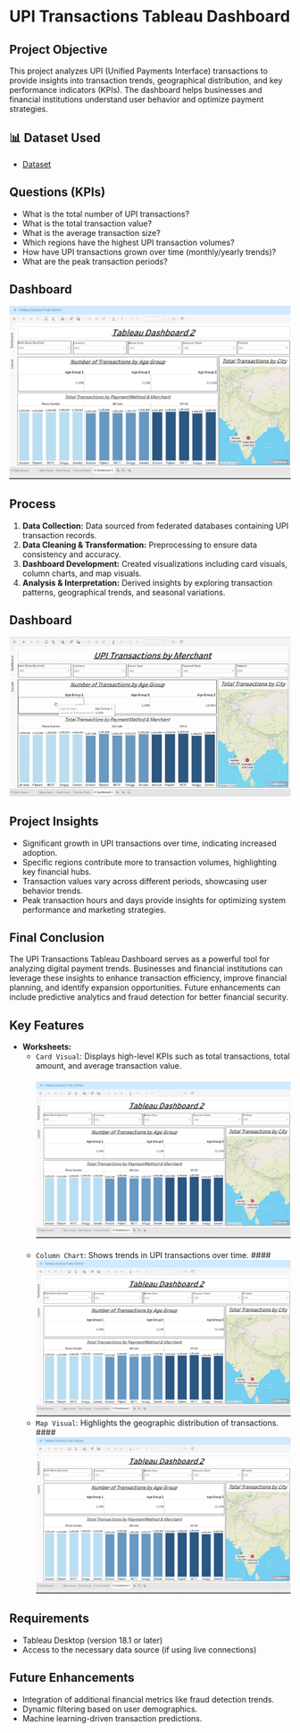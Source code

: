 # UPI Transactions Tableau Dashboard

## Project Objective
This project analyzes UPI (Unified Payments Interface) transactions to provide insights into transaction trends, geographical distribution, and key performance indicators (KPIs). The dashboard helps businesses and financial institutions understand user behavior and optimize payment strategies.

## 📊 Dataset Used
- <a href="https://github.com/Abhishek2999/Data-Analysis-Tableau-Dashboard/blob/main/UPI%2BTransactions%20Tableau-Dashboard/UPI%2BTransactions.xlsx">Dataset</a>

## Questions (KPIs)
- What is the total number of UPI transactions?
- What is the total transaction value?
- What is the average transaction size?
- Which regions have the highest UPI transaction volumes?
- How have UPI transactions grown over time (monthly/yearly trends)?
- What are the peak transaction periods?

## Dashboard

![Screenshot 2025-02-23 131215](https://github.com/Abhishek2999/Data-Analysis-Tableau-Dashboard/blob/main/UPI%2BTransactions%20Tableau-Dashboard/Screenshot.png)

## Process
1. **Data Collection:** Data sourced from federated databases containing UPI transaction records.
2. **Data Cleaning & Transformation:** Preprocessing to ensure data consistency and accuracy.
3. **Dashboard Development:** Created visualizations including card visuals, column charts, and map visuals.
4. **Analysis & Interpretation:** Derived insights by exploring transaction patterns, geographical trends, and seasonal variations.

## Dashboard

![GIF Description](https://github.com/Abhishek2999/Data-Analysis-Tableau-Dashboard/blob/main/UPI%2BTransactions%20Tableau-Dashboard/Dashboard%20Gif.gif)



## Project Insights
- Significant growth in UPI transactions over time, indicating increased adoption.
- Specific regions contribute more to transaction volumes, highlighting key financial hubs.
- Transaction values vary across different periods, showcasing user behavior trends.
- Peak transaction hours and days provide insights for optimizing system performance and marketing strategies.

## Final Conclusion
The UPI Transactions Tableau Dashboard serves as a powerful tool for analyzing digital payment trends. Businesses and financial institutions can leverage these insights to enhance transaction efficiency, improve financial planning, and identify expansion opportunities. Future enhancements can include predictive analytics and fraud detection for better financial security.

## Key Features
- **Worksheets:**
  - `Card Visual`: Displays high-level KPIs such as total transactions, total amount, and average transaction value.
    #### ![Screenshot 2025-02-23 131215](https://github.com/Abhishek2999/Data-Analysis-Tableau-Dashboard/blob/main/UPI%2BTransactions%20Tableau-Dashboard/Screenshot.png)
  - `Column Chart`: Shows trends in UPI transactions over time.
    ####![Screenshot 2025-02-23 131215](https://github.com/Abhishek2999/Data-Analysis-Tableau-Dashboard/blob/main/UPI%2BTransactions%20Tableau-Dashboard/Screenshot.png)
  - `Map Visual`: Highlights the geographic distribution of transactions.
    ####![Screenshot 2025-02-23 131215](https://github.com/Abhishek2999/Data-Analysis-Tableau-Dashboard/blob/main/UPI%2BTransactions%20Tableau-Dashboard/Screenshot.png)



## Requirements
- Tableau Desktop (version 18.1 or later)
- Access to the necessary data source (if using live connections)

## Future Enhancements
- Integration of additional financial metrics like fraud detection trends.
- Dynamic filtering based on user demographics.
- Machine learning-driven transaction predictions.


